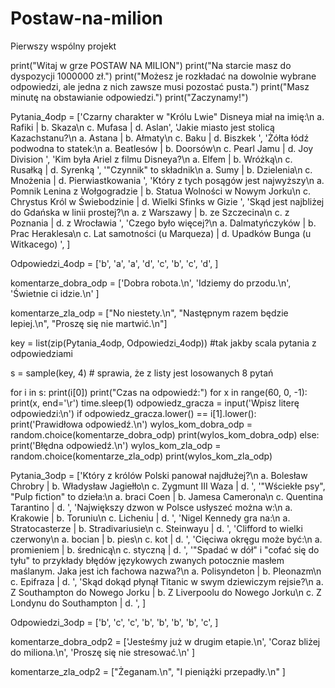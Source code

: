 # Postaw-na-milion
Pierwszy wspólny projekt

print("Witaj w grze POSTAW NA MILION")
print("Na starcie masz do dyspozycji 1000000 zł.")
print("Możesz je rozkładać na dowolnie wybrane odpowiedzi, ale jedna z nich zawsze musi pozostać pusta.")
print("Masz minutę na obstawianie odpowiedzi.")
print("Zaczynamy!")

Pytania_4odp = ['Czarny charakter w "Królu Lwie" Disneya miał na imię:\n a. Rafiki    |     b. Skaza\n c. Mufasa    |     d. Aslan',
             'Jakie miasto jest stolicą Kazachstanu?\n a. Astana     |     b. Ałmaty\n c. Baku     |     d. Biszkek ',
             'Żółta łódź podwodna to statek:\n a. Beatlesów     |     b. Doorsów\n c. Pearl Jamu    |     d. Joy Division ',
             'Kim była Ariel z filmu Disneya?\n a. Elfem     |     b. Wróżką\n c. Rusałką     |     d. Syrenką ',
             '"Czynnik" to składnik\n a. Sumy     |     b. Dzielenia\n c. Mnożenia     |     d. Pierwiastkowania ',
             'Który z tych posągów jest najwyższy\n a. Pomnik Lenina z Wołgogradzie     |     b. Statua Wolności w Nowym Jorku\n c. Chrystus Król w Świebodzinie     |     d. Wielki Sfinks w Gizie ',
             'Skąd jest najbliżej do Gdańska w linii prostej?\n a. z Warszawy     |     b. ze Szczecina\n c. z Poznania     |     d. z Wrocławia ',
             'Czego było więcej?\n a. Dalmatyńczyków     |     b. Prac Heraklesa\n c. Lat samotności (u Marqueza)     |     d. Upadków Bunga (u Witkacego) ',
             ]

Odpowiedzi_4odp = ['b',
           'a',
           'a',
           'd',
           'c',
           'b',
           'c',
           'd',
           ]


komentarze_dobra_odp = ['Dobra robota.\n',
           'Idziemy do przodu.\n',
           'Świetnie ci idzie.\n'
           ]

komentarze_zla_odp = ["No niestety.\n",
            "Następnym razem będzie lepiej.\n",
            "Proszę się nie martwić.\n"]

key = list(zip(Pytania_4odp, Odpowiedzi_4odp)) #tak jakby scala pytania z odpowiedziami

s = sample(key, 4) # sprawia, że z listy jest losowanych 8 pytań

for i in s:
    print(i[0])
    print("Czas na odpowiedź:")
    for x in range(60, 0, -1):
        print(x, end='\r')
        time.sleep(1)
    odpowiedz_gracza = input('Wpisz literę odpowiedzi:\n')
    if odpowiedz_gracza.lower() == i[1].lower():
        print('Prawidłowa odpowiedź.\n')
        wylos_kom_dobra_odp = random.choice(komentarze_dobra_odp)
        print(wylos_kom_dobra_odp)
    else:
        print('Błędna odpowiedź.\n')
        wylos_kom_zla_odp = random.choice(komentarze_zla_odp)
        print(wylos_kom_zla_odp)

Pytania_3odp = ['Który z królów Polski panował najdłużej?\n a. Bolesław Chrobry    |     b. Władysław Jagiełło\n c. Zygmunt III Waza     |     d. ',
             '"Wściekłe psy", "Pulp fiction" to dzieła:\n a. braci Coen     |     b. Jamesa Camerona\n c. Quentina Tarantino     |     d. ',
             'Największy dzwon w Polsce usłyszeć można w:\n a. Krakowie     |     b. Toruniu\n c. Licheniu     |     d. ',
             'Nigel Kennedy gra na:\n a. Stratocasterze     |     b. Stradivariusie\n c. Steinwayu     |     d. ',
             'Clifford to wielki czerwony\n a. bocian     |     b. pies\n c. kot     |     d. ',
             'Cięciwa okręgu może być:\n a. promieniem     |     b. średnicą\n c. styczną     |     d. ',
             '"Spadać w dół" i "cofać się do tyłu" to przykłady błędów językowych zwanych potocznie masłem maślanym. Jaka jest ich fachowa nazwa?\n a. Polisyndeton     |     b. Pleonazm\n c. Epifraza     |     d. ',
             'Skąd dokąd płynął Titanic w swym dziewiczym rejsie?\n a. Z Southampton do Nowego Jorku     |     b. Z Liverpoolu do Nowego Jorku\n c. Z Londynu do Southampton     |     d. ',
             ]

Odpowiedzi_3odp = ['b',
           'c',
           'c',
           'b',
           'b',
           'b',
           'b',
           'c',
           ]


komentarze_dobra_odp2 = ['Jesteśmy już w drugim etapie.\n',
           'Coraz bliżej do miliona.\n',
           'Proszę się nie stresować.\n'
           ]

komentarze_zla_odp2 = ["Żeganam.\n",
            "I pieniążki przepadły.\n"
            ]
